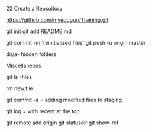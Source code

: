 22
Create a Repsoitory 

https://github.com/myeduguri/Training.git

git init
git add README.md

git commit -m 'reinitialized files'
git push -u origin master

dir/a- hidden folders 



Miscellaneous 

git ls -files

rm new.file

git commit -a = adding modified files to staging 

git log = with recent at the top

git remote add origin 
git statusdir
git show-ref




